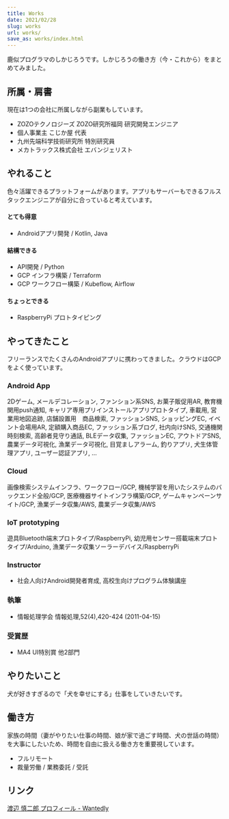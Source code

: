 ```yaml
---
title: Works
date: 2021/02/28
slug: works
url: works/
save_as: works/index.html
---
```


鹿似プログラマのしかじろうです。しかじろうの働き方（今・これから）をまとめてみました。

## 所属・肩書

現在は1つの会社に所属しながら副業もしています。

- ZOZOテクノロジーズ ZOZO研究所福岡 研究開発エンジニア
- 個人事業主 こじか屋 代表
- 九州先端科学技術研究所 特別研究員
- メカトラックス株式会社 エバンジェリスト

## やれること

色々活躍できるプラットフォームがあります。アプリもサーバーもできるフルスタックエンジニアが自分に合っていると考えています。

#### とても得意

- Androidアプリ開発 / Kotlin, Java

#### 結構できる

- API開発 / Python
- GCP インフラ構築 / Terraform
- GCP ワークフロー構築 / Kubeflow, Airflow

#### ちょっとできる

- RaspberryPi プロトタイピング

## やってきたこと

フリーランスでたくさんのAndroidアプリに携わってきました。クラウドはGCPをよく使っています。

### Android App

2Dゲーム, メールデコレーション, ファンション系SNS, お菓子販促用AR, 教育機関用push通知, キャリア専用プリインストールアプリプロトタイプ, 車載用, 営業用地図追跡, 店舗設置用　商品検索, ファッションSNS, ショッピングEC, イベント会場用AR, 定額購入商品EC, ファッション系ブログ, 社内向けSNS, 交通機関時刻検索, 高齢者見守り通話, BLEデータ収集, ファッションEC, アウトドアSNS, 農業データ可視化, 漁業データ可視化, 目覚ましアラーム, 釣りアプリ, 犬生体管理アプリ, ユーザー認証アプリ, ...

### Cloud

画像検索システムインフラ、ワークフロー/GCP, 機械学習を用いたシステムのバックエンド全般/GCP, 医療機器サイトインフラ構築/GCP, ゲームキャンペーンサイト/GCP, 漁業データ収集/AWS, 農業データ収集/AWS

### IoT prototyping

遊具Bluetooth端末プロトタイプ/RaspberryPi, 幼児用センサー搭載端末プロトタイプ/Arduino, 漁業データ収集ソーラーデバイス/RaspberryPi

### Instructor

- 社会人向けAndroid開発者育成, 高校生向けプログラム体験講座

### 執筆

- 情報処理学会 情報処理,52(4),420-424 (2011-04-15)

### 受賞歴

- MA4 UI特別賞 他2部門

## やりたいこと

犬が好きすぎるので「犬を幸せにする」仕事をしていきたいです。

## 働き方

家族の時間（妻がやりたい仕事の時間、娘が家で過ごす時間、犬の世話の時間）を大事にしたいため、時間を自由に扱える働き方を重要視しています。

- フルリモート
- 裁量労働 / 業務委託 / 受託

## リンク

[渡辺 慎二郎 プロフィール \- Wantedly](https://www.wantedly.com/users/10604)

